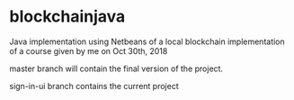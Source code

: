 # blockchainjava
Java implementation using Netbeans of a local blockchain implementation of a course given by me on Oct 30th, 2018

master branch will contain the final version of the project.

sign-in-ui branch contains the current project 
